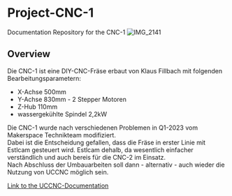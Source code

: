 # Project-CNC-1
Documentation Repository for the CNC-1
![IMG_2141](https://user-images.githubusercontent.com/42463588/234563722-ebce8eec-f9d5-4fcc-b60c-65744e77b4dc.jpg)
## Overview
Die CNC-1 ist eine DIY-CNC-Fräse erbaut von Klaus Fillbach mit folgenden Bearbeitungsparametern:

* X-Achse 500mm
* Y-Achse 830mm - 2 Stepper Motoren
* Z-Hub 110mm
* wassergekühlte Spindel 2,2kW

Die CNC-1 wurde nach verschiedenen Problemen in Q1-2023 vom Makerspace Technikteam modifiziert.<br>
Dabei ist die Entscheidung gefallen, dass die Fräse in erster Linie mit Estlcam gesteuert wird. Estlcam dehalb, da wesentlich einfacher verständlich und auch bereis für die CNC-2 im Einsatz.<br>
Nach Abschluss der Umbauarbeiten soll dann - alternativ - auch wieder die Nutzung von UCCNC möglich sein.


[Link to the UCCNC-Documentation](www.cncdrive.com/UCCNC/UCCNC_usersmanual.pdf)
